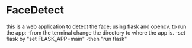 # FaceDetect
this is a web application to detect the face; using flask and opencv.
to run the app:
-from the terminal change the directory to where the app is.
-set flask by "set FLASK_APP=main"
-then "run flask"
